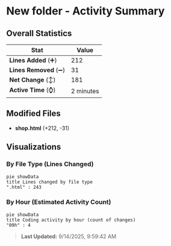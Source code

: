 # New folder - Activity Summary 

## Overall Statistics

| Stat                   | Value                                                             |
| ---------------------- | ----------------------------------------------------------------- |
| **Lines Added** (➕)   | 212                                          |
| **Lines Removed** (➖) | 31                                        |
| **Net Change** (↕)    | 181                |
| **Active Time** (⌚)   | 2 minutes |


## Modified Files
- **shop.html** (+212, -31)

## Visualizations

### By File Type (Lines Changed)

```mermaid
pie showData
title Lines changed by file type
".html" : 243
```

### By Hour (Estimated Activity Count)

```mermaid
pie showData
title Coding activity by hour (count of changes)
"09h" : 4
```


> **Last Updated:** 9/14/2025, 9:59:42 AM